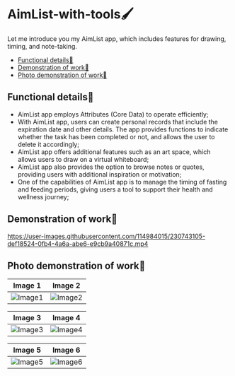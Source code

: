 # AimList-with-tools🖌️
Let me introduce you my AimList app, which includes features for drawing, timing, and note-taking.
-  [Functional details🔐](#Functional-details🔐)
-  [Demonstration of work📲](#Demonstration-of-work📲)
-  [Photo demonstration of work📸](#Photo-demonstration-of-work📸)

<a name="Functional-details🔐"/></a>
## Functional details🔐
* AimList app employs Attributes (Core Data) to operate efficiently;
* With AimList app, users can create personal records that include the expiration date and other details. The app provides functions to indicate whether the task has been completed or not, and allows the user to delete it accordingly;
* AimList app offers additional features such as an art space, which allows users to draw on a virtual whiteboard;
* AimList app also provides the option to browse notes or quotes, providing users with additional inspiration or motivation;
* One of the capabilities of AimList app is to manage the timing of fasting and feeding periods, giving users a tool to support their health and wellness journey;

<a name="Demonstration-of-work📲"/></a>
## Demonstration of work📲

https://user-images.githubusercontent.com/114984015/230743105-def18524-0fb4-4a6a-abe6-e9cb9a40871c.mp4
<a name="Photo-demonstration-of-work📸"/></a>
## Photo demonstration of work📸

Image 1 | Image 2
:-: | :-:
![Image1](https://i.imgur.com/0CHrS3t.png) | ![Image2](https://i.imgur.com/RKemN3D.png)

Image 3 | Image 4
:-: | :-:
![Image3](https://i.imgur.com/9BPUl4G.png) | ![Image4](https://i.imgur.com/CJ917vf.png)

Image 5 | Image 6
:-: | :-:
![Image5](https://i.imgur.com/c37oO0v.png) | ![Image6](https://i.imgur.com/fy2Id11.png)


